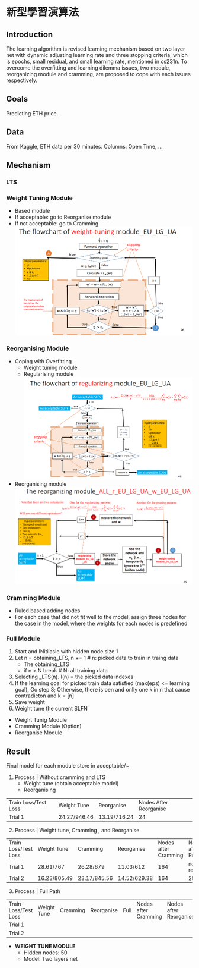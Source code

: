 # 新型學習演算法

## Introduction
The learning algorithm is revised learning mechanism based on two layer net with dynamic adjusting learning rate and three stopping criteria, which is epochs, small residual, and small learning rate, mentioned in cs231n. To overcome the overfitting and learning dilemma issues, two module, reorganizing module and cramming, are proposed to cope with each issues respectively.

## Goals
Predicting ETH price.

## Data
From Kaggle, ETH data per 30 minutes.
Columns: Open Time, ...

## Mechanism
### LTS

### Weight Tuning Module
- Based module
- If acceptable: go to Reorganise module
- If not acceptable: go to Cramming
![Alt text](image.png)

### Reorganising Module
- Coping with Overfitting
    - Weight tuning module
    - Regularising module
    ![Alt text](image-1.png)
- Reorganising module
![Alt text](image-2.png)

### Cramming Module
- Ruled based adding nodes
- For each case that did not fit well to the model, assign three nodes for the case in the model, where the weights for each nodes is predefined

### Full Module
1. Start and INitilasie with hidden node size 1
2. Let n = obtaining_LTS, n += 1 # n: picked data to train in traing data
    - The obtaining_LTS
    - if n > N break # N: all training data
3. Selecting _LTS(n). I(n) = the picked data indexes
4. If the learning goal for picked train data satisfied (max(eps) <= learning goal), Go step 8; Otherwise, there is oen and onlly one k in n that cause contradicton and k = [n]    
5. Save weight
6. Weight tune the current SLFN
- Weight Tunig Module
- Cramming Module (Option)
- Reorganise Module


## Result
Final model for each module store in acceptable/~


1. Process | Without cramming and LTS
    - Weight tune (obtain acceptable model)
    - Reorganising 
<table> 
    <tr>
    <td>Train Loss/Test Loss</td>
    <td>Weight Tune</td>
    <td>Reorganise</td>
    <td>Nodes After Reorganise </td>
    </tr>
    <tr>
    <td>Trial 1</td>
    <td>24.27/946.46</td>
    <td>13.19/716.24</td>
    <td>24</td>
    </tr>
</table>

2. Process | Weight tune, Cramming , and Reorganise
<table>
    <tr>
    <td>Train Loss/Test Loss</td>
    <td>Weight Tune</td>
    <td>Cramming</td>
    <td>Reorganise</td>
    <td>Nodes after Cramming</td>
    <td>Nodes after Reorganise</td>
    </tr>
    <tr>
    <td>Trial 1</td>
    <td>28.61/767</td>
    <td>26.28/679</td>
    <td>11.03/612</td>
    <td>164</td>
    <td>not recorded</td>
    </tr>
    <tr>
    <td>Trial 2</td>
    <td>16.23/805.49</td>
    <td>23.17/845.56</td>
    <td>14.52/629.38</td>
    <td>164</td>
    <td>28</td>
    </tr>
</table>

3. Process | Full Path
<table>
    <tr>
    <td>Train Loss/Test Loss</td>
    <td>Weight Tune</td>
    <td>Cramming</td>
    <td>Reorganise</td>
    <td>Full</td>
    <td>Nodes after Cramming</td>
    <td>Nodes after Reorganise</td>
    </tr>
    <tr>
    <td>Trial 1</td>
    <td></td>
    <td></td>
    <td></td>
    <td></td>
    <td></td>
    <td></td>
    </tr>
    <tr>
    <td>Trial 2</td>
    <td></td>
    <td></td>
    <td></td>
    <td></td>
    <td></td>
    <td></td>
    </tr>

</table>


- **WEIGHT TUNE MODULE**
    - Hidden nodes: 50
    - Model: Two layers net

